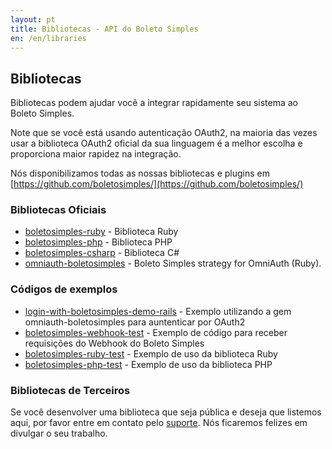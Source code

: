 ```yaml
---
layout: pt
title: Bibliotecas - API do Boleto Simples
en: /en/libraries
---
```


## Bibliotecas

Bibliotecas podem ajudar você a integrar rapidamente seu sistema ao Boleto Simples.

Note que se você está usando autenticação OAuth2,
    na maioria das vezes usar a biblioteca OAuth2 oficial da sua linguagem é a melhor escolha e proporciona maior
    rapidez na integração.

Nós disponibilizamos todas as nossas bibliotecas e plugins em [https://github.com/boletosimples/](https://github.com/boletosimples/)

### Bibliotecas Oficiais

*   [boletosimples-ruby](https://github.com/BoletoSimples/boletosimples-ruby) - Biblioteca Ruby
*   [boletosimples-php](https://github.com/BoletoSimples/boletosimples-php) - Biblioteca PHP
*   [boletosimples-csharp](https://github.com/BoletoSimples/boletosimples-csharp) - Biblioteca C#
*   [omniauth-boletosimples](https://github.com/BoletoSimples/omniauth-boletosimples) - Boleto Simples strategy for OmniAuth (Ruby).

### Códigos de exemplos

*   [login-with-boletosimples-demo-rails](https://github.com/BoletoSimples/login-with-boletosimples-demo-rails) - Exemplo utilizando a gem omniauth-boletosimples para auntenticar por OAuth2
*   [boletosimples-webhook-test](https://github.com/BoletoSimples/boletosimples-webhook-test) - Exemplo de código para receber requisições do Webhook do Boleto Simples
*   [boletosimples-ruby-test](https://github.com/BoletoSimples/boletosimples-ruby-test) - Exemplo de uso da biblioteca Ruby
*   [boletosimples-php-test](https://github.com/BoletoSimples/boletosimples-php-test) - Exemplo de uso da biblioteca PHP

### Bibliotecas de Terceiros

Se você desenvolver uma biblioteca que seja pública e deseja que listemos aqui, por favor entre em contato pelo [suporte](http://suporte.boletosimples.com.br). Nós ficaremos felizes em divulgar o seu trabalho.
